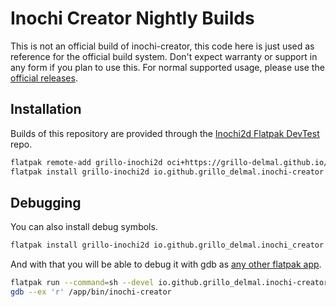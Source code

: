 # Inochi Creator Nightly Builds

This is not an official build of inochi-creator, this code here is just used as reference for the official build system.
Don't expect warranty or support in any form if you plan to use this.
For normal supported usage, please use the [official releases](https://github.com/Inochi2D/inochi-creator/releases).

## Installation

Builds of this repository are provided through the [Inochi2d Flatpak DevTest](https://github.com/grillo-delmal/inochi2d-flatpak-devtest) repo.

```sh
flatpak remote-add grillo-inochi2d oci+https://grillo-delmal.github.io//inochi2d-flatpak-devtest
flatpak install grillo-inochi2d io.github.grillo_delmal.inochi-creator
```

## Debugging

You can also install debug symbols.

```sh
flatpak install grillo-inochi2d io.github.grillo_delmal.inochi_creator.Debug
```

And with that you will be able to debug it with gdb as [any other flatpak app](https://docs.flatpak.org/en/latest/debugging.html).

```sh
flatpak run --command=sh --devel io.github.grillo_delmal.inochi-creator
gdb --ex 'r' /app/bin/inochi-creator
```